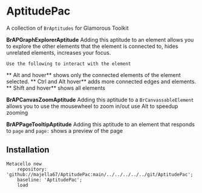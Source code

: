 # AptitudePac
A collection of `BrAptitudes` for Glamorous Toolkit

**BrAPGraphExplorerAptitude**
	Adding this aptitude to an element
	 allows you to explore the other elements that the element is connected to,
	 hides unrelated elements,
	 increases your focus.

	Use the following to interact with the element
   ** 	Alt and hover**  shows only the connected elements of the element selected.
    **	Ctrl and Alt hover** adds more connected edges and elements.
    **	Shift and hover**  shows all elements
    
**BrAPCanvasZoomAptitude**
	Adding this aptitude to a `BrCanvassableElement`
	 allows you to use the mousewheel to zoom in/out
	 use Alt to speedup zooming

**BrAPPageTooltipAptitude**
	Adding this aptitude to an element that responds to `page` and  `page:` shows a preview of the page 
## Installation```Metacello new	repository: 'github://majella67/AptitudePac:main/../../../../../git/AptitudePac';	baseline: 'AptitudePac';	load```